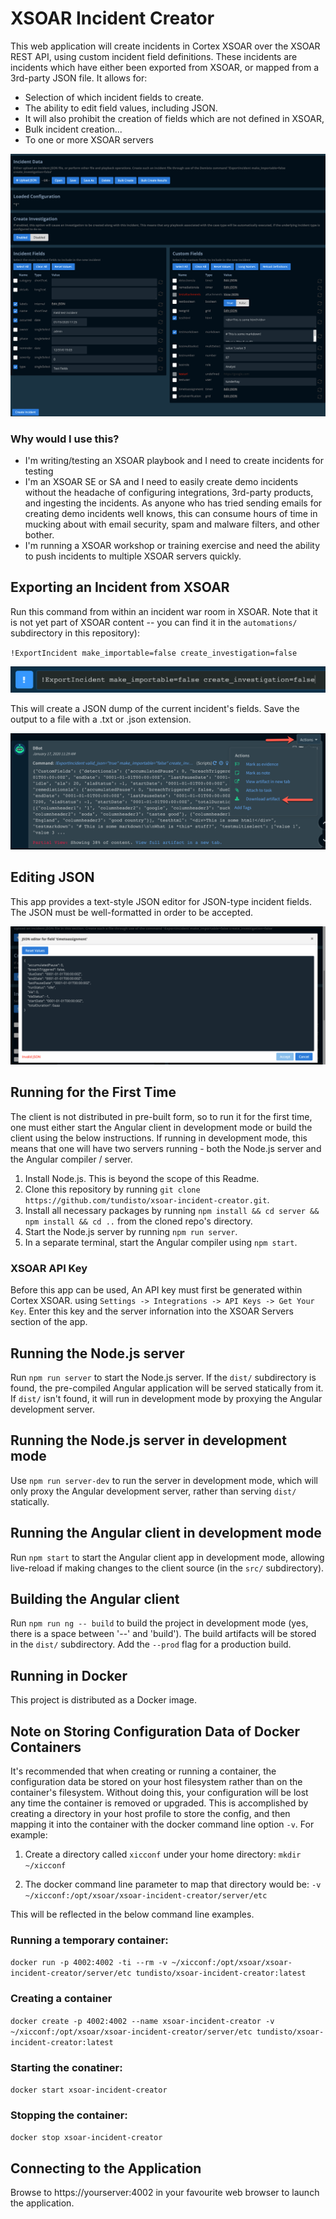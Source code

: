 # XSOAR Incident Creator

This web application will create incidents in Cortex XSOAR over the XSOAR REST API, using custom incident field definitions.  These incidents are incidents which have either been exported from XSOAR, or mapped from a 3rd-party JSON file.  It allows for:

- Selection of which incident fields to create.
- The ability to edit field values, including JSON.
- It will also prohibit the creation of fields which are not defined in XSOAR,
- Bulk incident creation...
- To one or more XSOAR servers

![Screenshot of the app](content/importer1.png)

### Why would I use this?

- I'm writing/testing an XSOAR playbook and I need to create incidents for testing
- I'm an XSOAR SE or SA and I need to easily create demo incidents without the headache of configuring integrations, 3rd-party products, and ingesting the incidents.  As anyone who has tried sending emails for creating demo incidents well knows, this can consume hours of time in mucking about with email security, spam and malware filters, and other bother.
- I'm running a XSOAR workshop or training exercise and need the ability to push incidents to multiple XSOAR servers quickly.

## Exporting an Incident from XSOAR

Run this command from within an incident war room in XSOAR.  Note that it is not yet part of XSOAR content -- you can find it in the `automations/` subdirectory in this repository):

`!ExportIncident make_importable=false create_investigation=false`

![The command line](content/command.png)

This will create a JSON dump of the current incident's fields.  Save the output to a file with a .txt or .json extension.

![Command output and saving](content/automationoutput.png)

## Editing JSON

This app provides a text-style JSON editor for JSON-type incident fields.  The JSON must be well-formatted in order to be accepted.

![JSON editor with invalid JSON](content/invalidjson.png)

## Running for the First Time

The client is not distributed in pre-built form, so to run it for the first time, one must either start the Angular client in development mode or build the client using the below instructions.  If running in development mode, this means that one will have two servers running - both the Node.js server and the Angular compiler / server.

1.  Install Node.js.  This is beyond the scope of this Readme.
2.  Clone this repository by running `git clone https://github.com/tundisto/xsoar-incident-creator.git`.
2.  Install all necessary packages by running `npm install && cd server && npm install && cd ..` from the cloned repo's directory.
3.  Start the Node.js server by running `npm run server`.
4.  In a separate terminal, start the Angular compiler using `npm start`.

### XSOAR API Key

Before this app can be used, An API key must first be generated within Cortex XSOAR. using `Settings -> Integrations -> API Keys -> Get Your Key`.  Enter this key and the server infornation into the XSOAR Servers section of the app.

## Running the Node.js server

Run `npm run server` to start the Node.js server.  If the `dist/` subdirectory is found, the pre-compiled Angular application will be served statically from it.  If `dist/` isn't found, it will run in development mode by proxying the Angular development server.

## Running the Node.js server in development mode

Use `npm run server-dev` to run the server in development mode, which will only proxy the Angular development server, rather than serving `dist/` statically.

## Running the Angular client in development mode

Run `npm start` to start the Angular client app in development mode, allowing live-reload if making changes to the client source (in the `src/` subdirectory).

## Building the Angular client

Run `npm run ng -- build` to build the project in development mode (yes, there is a space between '--' and 'build').  The build artifacts will be stored in the `dist/` subdirectory. Add the `--prod` flag for a production build.

## Running in Docker

This project is distributed as a Docker image.

## Note on Storing Configuration Data of Docker Containers

It's recommended that when creating or running a container, the configuration data be stored on your host filesystem rather than on the container's filesystem.  Without doing this, your configuration will be lost any time the container is removed or upgraded.  This is accomplished by creating a directory in your host profile to store the config, and then mapping it into the container with the docker command line option `-v`.  For example: 

1. Create a directory called `xicconf` under your home directory: `mkdir ~/xicconf`

2. The docker command line parameter to map that directory would be: `-v ~/xicconf:/opt/xsoar/xsoar-incident-creator/server/etc`
 
This will be reflected in the below command line examples.

### Running a temporary container:

`docker run -p 4002:4002 -ti --rm -v ~/xicconf:/opt/xsoar/xsoar-incident-creator/server/etc tundisto/xsoar-incident-creator:latest`

### Creating a container

`docker create -p 4002:4002 --name xsoar-incident-creator -v ~/xicconf:/opt/xsoar/xsoar-incident-creator/server/etc tundisto/xsoar-incident-creator:latest`

### Starting the conatiner:

`docker start xsoar-incident-creator`

### Stopping the container:

`docker stop xsoar-incident-creator`

## Connecting to the Application

Browse to https://yourserver:4002 in your favourite web browser to launch the application.
